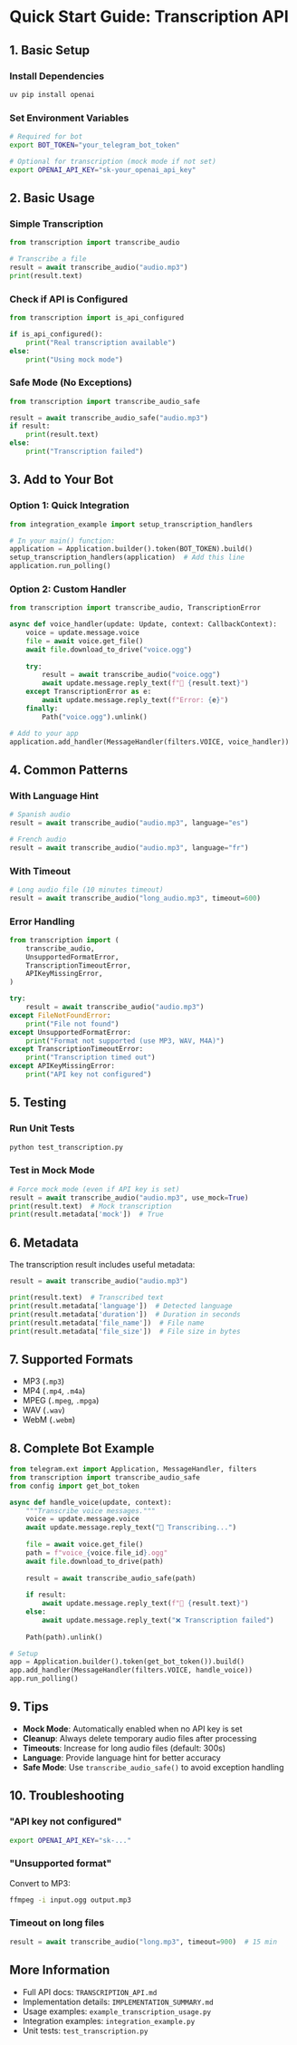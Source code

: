 # Quick Start Guide: Transcription API

## 1. Basic Setup

### Install Dependencies

```bash
uv pip install openai
```

### Set Environment Variables

```bash
# Required for bot
export BOT_TOKEN="your_telegram_bot_token"

# Optional for transcription (mock mode if not set)
export OPENAI_API_KEY="sk-your_openai_api_key"
```

## 2. Basic Usage

### Simple Transcription

```python
from transcription import transcribe_audio

# Transcribe a file
result = await transcribe_audio("audio.mp3")
print(result.text)
```

### Check if API is Configured

```python
from transcription import is_api_configured

if is_api_configured():
    print("Real transcription available")
else:
    print("Using mock mode")
```

### Safe Mode (No Exceptions)

```python
from transcription import transcribe_audio_safe

result = await transcribe_audio_safe("audio.mp3")
if result:
    print(result.text)
else:
    print("Transcription failed")
```

## 3. Add to Your Bot

### Option 1: Quick Integration

```python
from integration_example import setup_transcription_handlers

# In your main() function:
application = Application.builder().token(BOT_TOKEN).build()
setup_transcription_handlers(application)  # Add this line
application.run_polling()
```

### Option 2: Custom Handler

```python
from transcription import transcribe_audio, TranscriptionError

async def voice_handler(update: Update, context: CallbackContext):
    voice = update.message.voice
    file = await voice.get_file()
    await file.download_to_drive("voice.ogg")
    
    try:
        result = await transcribe_audio("voice.ogg")
        await update.message.reply_text(f"📝 {result.text}")
    except TranscriptionError as e:
        await update.message.reply_text(f"Error: {e}")
    finally:
        Path("voice.ogg").unlink()

# Add to your app
application.add_handler(MessageHandler(filters.VOICE, voice_handler))
```

## 4. Common Patterns

### With Language Hint

```python
# Spanish audio
result = await transcribe_audio("audio.mp3", language="es")

# French audio
result = await transcribe_audio("audio.mp3", language="fr")
```

### With Timeout

```python
# Long audio file (10 minutes timeout)
result = await transcribe_audio("long_audio.mp3", timeout=600)
```

### Error Handling

```python
from transcription import (
    transcribe_audio,
    UnsupportedFormatError,
    TranscriptionTimeoutError,
    APIKeyMissingError,
)

try:
    result = await transcribe_audio("audio.mp3")
except FileNotFoundError:
    print("File not found")
except UnsupportedFormatError:
    print("Format not supported (use MP3, WAV, M4A)")
except TranscriptionTimeoutError:
    print("Transcription timed out")
except APIKeyMissingError:
    print("API key not configured")
```

## 5. Testing

### Run Unit Tests

```bash
python test_transcription.py
```

### Test in Mock Mode

```python
# Force mock mode (even if API key is set)
result = await transcribe_audio("audio.mp3", use_mock=True)
print(result.text)  # Mock transcription
print(result.metadata['mock'])  # True
```

## 6. Metadata

The transcription result includes useful metadata:

```python
result = await transcribe_audio("audio.mp3")

print(result.text)  # Transcribed text
print(result.metadata['language'])  # Detected language
print(result.metadata['duration'])  # Duration in seconds
print(result.metadata['file_name'])  # File name
print(result.metadata['file_size'])  # File size in bytes
```

## 7. Supported Formats

- MP3 (`.mp3`)
- MP4 (`.mp4`, `.m4a`)
- MPEG (`.mpeg`, `.mpga`)
- WAV (`.wav`)
- WebM (`.webm`)

## 8. Complete Bot Example

```python
from telegram.ext import Application, MessageHandler, filters
from transcription import transcribe_audio_safe
from config import get_bot_token

async def handle_voice(update, context):
    """Transcribe voice messages."""
    voice = update.message.voice
    await update.message.reply_text("🎤 Transcribing...")
    
    file = await voice.get_file()
    path = f"voice_{voice.file_id}.ogg"
    await file.download_to_drive(path)
    
    result = await transcribe_audio_safe(path)
    
    if result:
        await update.message.reply_text(f"📝 {result.text}")
    else:
        await update.message.reply_text("❌ Transcription failed")
    
    Path(path).unlink()

# Setup
app = Application.builder().token(get_bot_token()).build()
app.add_handler(MessageHandler(filters.VOICE, handle_voice))
app.run_polling()
```

## 9. Tips

- **Mock Mode**: Automatically enabled when no API key is set
- **Cleanup**: Always delete temporary audio files after processing
- **Timeouts**: Increase for long audio files (default: 300s)
- **Language**: Provide language hint for better accuracy
- **Safe Mode**: Use `transcribe_audio_safe()` to avoid exception handling

## 10. Troubleshooting

### "API key not configured"
```bash
export OPENAI_API_KEY="sk-..."
```

### "Unsupported format"
Convert to MP3:
```bash
ffmpeg -i input.ogg output.mp3
```

### Timeout on long files
```python
result = await transcribe_audio("long.mp3", timeout=900)  # 15 min
```

## More Information

- Full API docs: `TRANSCRIPTION_API.md`
- Implementation details: `IMPLEMENTATION_SUMMARY.md`
- Usage examples: `example_transcription_usage.py`
- Integration examples: `integration_example.py`
- Unit tests: `test_transcription.py`
